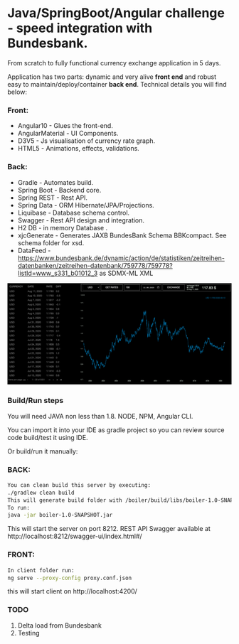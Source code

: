 # Java/SpringBoot/Angular challenge - speed integration with Bundesbank.

From scratch to fully functional currency exchange application in 5 days.

Application has two parts: dynamic and very alive **front end** and robust easy to maintain/deploy/container **back end**. Technical details you will find below:

### Front:
* Angular10 - Glues the front-end.
* AngularMaterial - UI Components.
* D3V5 - Js visualisation of currency rate graph.
* HTML5 - Animations, effects, validations.

### Back:
* Gradle - Automates build.
* Spring Boot - Backend core. 
* Spring REST - Rest API.
* Spring Data - ORM Hibernate/JPA/Projections.
* Liquibase - Database schema control.
* Swagger - Rest API design and integration.
* H2 DB - in memory Database .
* xjcGenerate - Generates JAXB BundesBank Schema BBKcompact. See schema folder for xsd.
* DataFeed - https://www.bundesbank.de/dynamic/action/de/statistiken/zeitreihen-datenbanken/zeitreihen-datenbank/759778/759778?listId=www_s331_b01012_3 as SDMX-ML XML

![](exchnage_design.png)

### Build/Run steps

You will need JAVA non less than 1.8. NODE, NPM, Angular CLI.

You can import it into your IDE as gradle project so you can review source code build/test it using IDE.

Or build/run it manually:

### BACK:
```sh
You can clean build this server by executing:
./gradlew clean build
This will generate build folder with /boiler/build/libs/boiler-1.0-SNAPSHOT.jar. 
To run:
java -jar boiler-1.0-SNAPSHOT.jar
```
This will start the server on port 8212.
REST API Swagger available at http://localhost:8212/swagger-ui/index.html#/

### FRONT:
```sh
In client folder run:
ng serve --proxy-config proxy.conf.json
```
this will start client on http://localhost:4200/

### TODO
1. Delta load from Bundesbank
2. Testing 
